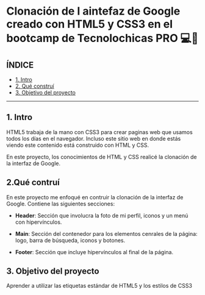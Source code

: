 # Clonación de l aintefaz de Google creado con HTML5 y CSS3 en el bootcamp de Tecnolochicas PRO 💻💜

## ÍNDICE

* [1. Intro](https://github.com/JazCBaez/clondegoogle/tree/main#1-intro)
* [2. Qué construí](https://github.com/JazCBaez/clondegoogle/tree/main#2qu%C3%A9-contru%C3%AD)
* [3. Objetivo del proyecto](#)

****

## 1. Intro
HTML5 trabaja de la mano con CSS3 para crear paginas web que usamos todos los días en el navegador. Incluso este sitio web en donde estás viendo este contenido está construido con HTML y CSS.

En este proyecto, los conocimientos de HTML y CSS realicé la clonación de la interfaz de Google.

## 2.Qué contruí 
En este proyecto me enfoqué en contruir la clonación de la interfaz de Google. 
Contiene las siguientes secciones:

* **Header**: Sección que involucra la foto de mi perfil, iconos y un menú con hipervínculos. 

* **Main**: Sección del contenedor para los elementos cenrales de la página: logo, barra de búsqueda, iconos y botones. 

* **Footer**: Sección que incluye hipervínculos al final de la página. 

## 3. Objetivo del proyecto
Aprender a utilizar las etiquetas estándar de HTML5 y los estilos de CSS3

